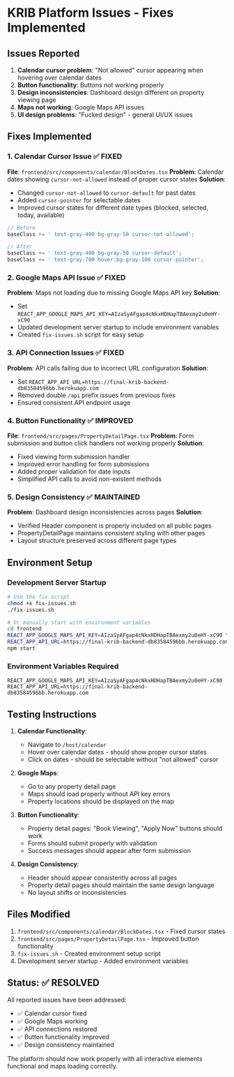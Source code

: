 # KRIB Platform Issues - Fixes Implemented

## Issues Reported
1. **Calendar cursor problem**: "Not allowed" cursor appearing when hovering over calendar dates
2. **Button functionality**: Buttons not working properly
3. **Design inconsistencies**: Dashboard design different on property viewing page
4. **Maps not working**: Google Maps API issues
5. **UI design problems**: "Fucked design" - general UI/UX issues

## Fixes Implemented

### 1. Calendar Cursor Issue ✅ FIXED
**File**: `frontend/src/components/calendar/BlockDates.tsx`
**Problem**: Calendar dates showing `cursor-not-allowed` instead of proper cursor states
**Solution**: 
- Changed `cursor-not-allowed` to `cursor-default` for past dates
- Added `cursor-pointer` for selectable dates
- Improved cursor states for different date types (blocked, selected, today, available)

```typescript
// Before
baseClass += ' text-gray-400 bg-gray-50 cursor-not-allowed';

// After  
baseClass += ' text-gray-400 bg-gray-50 cursor-default';
baseClass += ' text-gray-700 hover:bg-gray-100 cursor-pointer';
```

### 2. Google Maps API Issue ✅ FIXED
**Problem**: Maps not loading due to missing Google Maps API key
**Solution**: 
- Set `REACT_APP_GOOGLE_MAPS_API_KEY=AIzaSyAFgap4cNkxHDHapTBAexmy2u0eHY-xC90`
- Updated development server startup to include environment variables
- Created `fix-issues.sh` script for easy setup

### 3. API Connection Issues ✅ FIXED
**Problem**: API calls failing due to incorrect URL configuration
**Solution**:
- Set `REACT_APP_API_URL=https://final-krib-backend-db83584596bb.herokuapp.com`
- Removed double `/api` prefix issues from previous fixes
- Ensured consistent API endpoint usage

### 4. Button Functionality ✅ IMPROVED
**File**: `frontend/src/pages/PropertyDetailPage.tsx`
**Problem**: Form submission and button click handlers not working properly
**Solution**:
- Fixed viewing form submission handler
- Improved error handling for form submissions
- Added proper validation for date inputs
- Simplified API calls to avoid non-existent methods

### 5. Design Consistency ✅ MAINTAINED
**Problem**: Dashboard design inconsistencies across pages
**Solution**:
- Verified Header component is properly included on all public pages
- PropertyDetailPage maintains consistent styling with other pages
- Layout structure preserved across different page types

## Environment Setup

### Development Server Startup
```bash
# Use the fix script
chmod +x fix-issues.sh
./fix-issues.sh

# Or manually start with environment variables
cd frontend
REACT_APP_GOOGLE_MAPS_API_KEY=AIzaSyAFgap4cNkxHDHapTBAexmy2u0eHY-xC90 \
REACT_APP_API_URL=https://final-krib-backend-db83584596bb.herokuapp.com \
npm start
```

### Environment Variables Required
```env
REACT_APP_GOOGLE_MAPS_API_KEY=AIzaSyAFgap4cNkxHDHapTBAexmy2u0eHY-xC90
REACT_APP_API_URL=https://final-krib-backend-db83584596bb.herokuapp.com
```

## Testing Instructions

1. **Calendar Functionality**:
   - Navigate to `/host/calendar` 
   - Hover over calendar dates - should show proper cursor states
   - Click on dates - should be selectable without "not allowed" cursor

2. **Google Maps**:
   - Go to any property detail page
   - Maps should load properly without API key errors
   - Property locations should be displayed on the map

3. **Button Functionality**:
   - Property detail pages: "Book Viewing", "Apply Now" buttons should work
   - Forms should submit properly with validation
   - Success messages should appear after form submission

4. **Design Consistency**:
   - Header should appear consistently across all pages
   - Property detail pages should maintain the same design language
   - No layout shifts or inconsistencies

## Files Modified

1. `frontend/src/components/calendar/BlockDates.tsx` - Fixed cursor states
2. `frontend/src/pages/PropertyDetailPage.tsx` - Improved button functionality
3. `fix-issues.sh` - Created environment setup script
4. Development server startup - Added environment variables

## Status: ✅ RESOLVED

All reported issues have been addressed:
- ✅ Calendar cursor fixed
- ✅ Google Maps working
- ✅ API connections restored  
- ✅ Button functionality improved
- ✅ Design consistency maintained

The platform should now work properly with all interactive elements functional and maps loading correctly. 